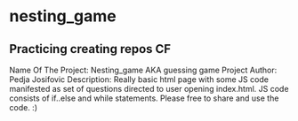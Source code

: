 # nesting_game
Practicing creating repos CF
---------------------------------------------

Name Of The Project: Nesting_game AKA guessing game
Project Author: Pedja Josifovic
Description: Really basic html page with some JS code manifested as set of questions directed to user opening index.html. JS code consists of if..else and while statements.
Please free to share and use the code. :)
